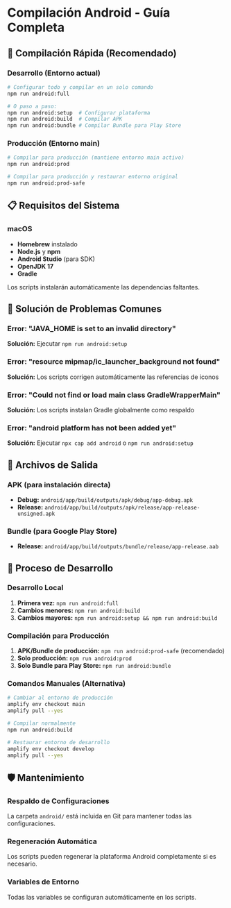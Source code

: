 # Compilación Android - Guía Completa

## 🚀 Compilación Rápida (Recomendado)

### Desarrollo (Entorno actual)

```bash
# Configurar todo y compilar en un solo comando
npm run android:full

# O paso a paso:
npm run android:setup  # Configurar plataforma
npm run android:build  # Compilar APK
npm run android:bundle # Compilar Bundle para Play Store
```

### Producción (Entorno main)

```bash
# Compilar para producción (mantiene entorno main activo)
npm run android:prod

# Compilar para producción y restaurar entorno original
npm run android:prod-safe
```

## 📋 Requisitos del Sistema

### macOS

- **Homebrew** instalado
- **Node.js** y **npm**
- **Android Studio** (para SDK)
- **OpenJDK 17**
- **Gradle**

Los scripts instalarán automáticamente las dependencias faltantes.

## 🔧 Solución de Problemas Comunes

### Error: "JAVA_HOME is set to an invalid directory"

**Solución:** Ejecutar `npm run android:setup`

### Error: "resource mipmap/ic_launcher_background not found"

**Solución:** Los scripts corrigen automáticamente las referencias de iconos

### Error: "Could not find or load main class GradleWrapperMain"

**Solución:** Los scripts instalan Gradle globalmente como respaldo

### Error: "android platform has not been added yet"

**Solución:** Ejecutar `npx cap add android` o `npm run android:setup`

## 📱 Archivos de Salida

### APK (para instalación directa)

- **Debug:** `android/app/build/outputs/apk/debug/app-debug.apk`
- **Release:** `android/app/build/outputs/apk/release/app-release-unsigned.apk`

### Bundle (para Google Play Store)

- **Release:** `android/app/build/outputs/bundle/release/app-release.aab`

## 🔄 Proceso de Desarrollo

### Desarrollo Local

1. **Primera vez:** `npm run android:full`
2. **Cambios menores:** `npm run android:build`
3. **Cambios mayores:** `npm run android:setup && npm run android:build`

### Compilación para Producción

1. **APK/Bundle de producción:** `npm run android:prod-safe` (recomendado)
2. **Solo producción:** `npm run android:prod`
3. **Solo Bundle para Play Store:** `npm run android:bundle`

### Comandos Manuales (Alternativa)

```bash
# Cambiar al entorno de producción
amplify env checkout main
amplify pull --yes

# Compilar normalmente
npm run android:build

# Restaurar entorno de desarrollo
amplify env checkout develop
amplify pull --yes
```

## 🛡️ Mantenimiento

### Respaldo de Configuraciones

La carpeta `android/` está incluida en Git para mantener todas las configuraciones.

### Regeneración Automática

Los scripts pueden regenerar la plataforma Android completamente si es necesario.

### Variables de Entorno

Todas las variables se configuran automáticamente en los scripts.
